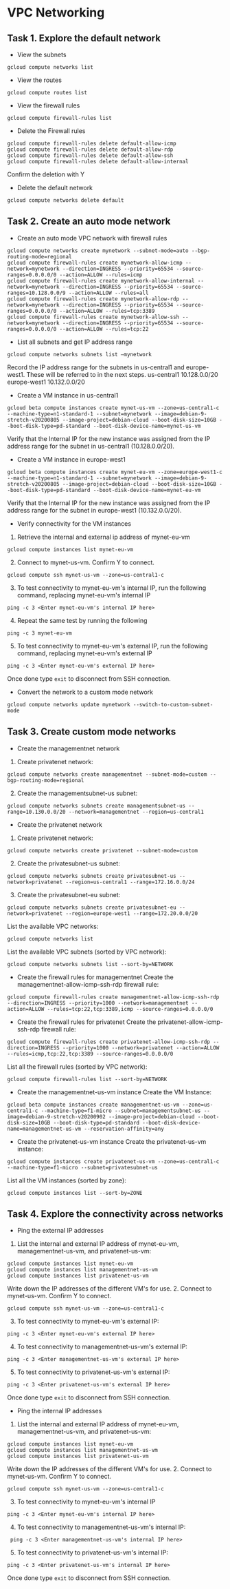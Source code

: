 # VPC Networking

## Task 1. Explore the default network

- View the subnets
```
gcloud compute networks list
```
- View the routes
```
gcloud compute routes list
```
- View the firewall rules
```
gcloud compute firewall-rules list
```
- Delete the Firewall rules
```
gcloud compute firewall-rules delete default-allow-icmp
gcloud compute firewall-rules delete default-allow-rdp
gcloud compute firewall-rules delete default-allow-ssh
gcloud compute firewall-rules delete default-allow-internal
```
Confirm the deletion with Y

- Delete the default network
```
gcloud compute networks delete default
```

## Task 2. Create an auto mode network
- Create an auto mode VPC network with firewall rules
```
gcloud compute networks create mynetwork --subnet-mode=auto --bgp-routing-mode=regional
gcloud compute firewall-rules create mynetwork-allow-icmp --network=mynetwork --direction=INGRESS --priority=65534 --source-ranges=0.0.0.0/0 --action=ALLOW --rules=icmp
gcloud compute firewall-rules create mynetwork-allow-internal --network=mynetwork --direction=INGRESS --priority=65534 --source-ranges=10.128.0.0/9 --action=ALLOW --rules=all
gcloud compute firewall-rules create mynetwork-allow-rdp --network=mynetwork --direction=INGRESS --priority=65534 --source-ranges=0.0.0.0/0 --action=ALLOW --rules=tcp:3389
gcloud compute firewall-rules create mynetwork-allow-ssh --network=mynetwork --direction=INGRESS --priority=65534 --source-ranges=0.0.0.0/0 --action=ALLOW --rules=tcp:22
```
- List all subnets and get IP address range
```
gcloud compute networks subnets list —mynetwork
```
Record the IP address range for the subnets in us-central1 and europe-west1. These will be referred to in the next steps.
us-central1   10.128.0.0/20
europe-west1  10.132.0.0/20
- Create a VM instance in us-central1
```
gcloud beta compute instances create mynet-us-vm --zone=us-central1-c --machine-type=n1-standard-1 --subnet=mynetwork --image=debian-9-stretch-v20200805 --image-project=debian-cloud --boot-disk-size=10GB --boot-disk-type=pd-standard --boot-disk-device-name=mynet-us-vm
```
Verify that the Internal IP for the new instance was assigned from the IP address range for the subnet in us-central1 (10.128.0.0/20).
- Create a VM instance in europe-west1
```
gcloud beta compute instances create mynet-eu-vm --zone=europe-west1-c --machine-type=n1-standard-1 --subnet=mynetwork --image=debian-9-stretch-v20200805 --image-project=debian-cloud --boot-disk-size=10GB --boot-disk-type=pd-standard --boot-disk-device-name=mynet-eu-vm
```
Verify that the Internal IP for the new instance was assigned from the IP address range for the subnet in europe-west1 (10.132.0.0/20).
- Verify connectivity for the VM instances
 1. Retrieve the internal and external ip address of mynet-eu-vm
 ```
 gcloud compute instances list mynet-eu-vm
 ```
  2. Connect to mynet-us-vm. Confirm Y to connect.
 ```
 gcloud compute ssh mynet-us-vm --zone=us-central1-c
 ```
 3. To test connectivity to mynet-eu-vm's internal IP, run the following command, replacing mynet-eu-vm's internal IP
 ```
 ping -c 3 <Enter mynet-eu-vm's internal IP here>
 ```
 4. Repeat the same test by running the following
 ```
 ping -c 3 mynet-eu-vm
 ```
 5. To test connectivity to mynet-eu-vm's external IP, run the following command, replacing mynet-eu-vm's external IP
 ```
 ping -c 3 <Enter mynet-eu-vm's external IP here>
 ```

Once done type `exit` to disconnect from SSH connection.

- Convert the network to a custom mode network
```
gcloud compute networks update mynetwork --switch-to-custom-subnet-mode
```
## Task 3. Create custom mode networks
- Create the managementnet network
 1. Create privatenet network:
```
gcloud compute networks create managementnet --subnet-mode=custom --bgp-routing-mode=regional
```
 2. Create the managementsubnet-us subnet:
```
gcloud compute networks subnets create managementsubnet-us --range=10.130.0.0/20 --network=managementnet --region=us-central1
```
- Create the privatenet network
 1. Create privatenet network:
```
gcloud compute networks create privatenet --subnet-mode=custom
```
 2. Create the privatesubnet-us subnet:
```
gcloud compute networks subnets create privatesubnet-us --network=privatenet --region=us-central1 --range=172.16.0.0/24
```
 3. Create the privatesubnet-eu subnet:
```
gcloud compute networks subnets create privatesubnet-eu --network=privatenet --region=europe-west1 --range=172.20.0.0/20
```

List the available VPC networks:
```
gcloud compute networks list
```
List the available VPC subnets (sorted by VPC network):
```
gcloud compute networks subnets list --sort-by=NETWORK
```
- Create the firewall rules for managementnet
Create the managementnet-allow-icmp-ssh-rdp firewall rule:
```
gcloud compute firewall-rules create managementnet-allow-icmp-ssh-rdp --direction=INGRESS --priority=1000 --network=managementnet --action=ALLOW --rules=tcp:22,tcp:3389,icmp --source-ranges=0.0.0.0/0
```
- Create the firewall rules for privatenet
Create the privatenet-allow-icmp-ssh-rdp firewall rule:
```
gcloud compute firewall-rules create privatenet-allow-icmp-ssh-rdp --direction=INGRESS --priority=1000 --network=privatenet --action=ALLOW --rules=icmp,tcp:22,tcp:3389 --source-ranges=0.0.0.0/0
```
List all the firewall rules (sorted by VPC network):
```
gcloud compute firewall-rules list --sort-by=NETWORK
```
- Create the managementnet-us-vm instance
Create the VM Instance:
```
gcloud beta compute instances create managementnet-us-vm --zone=us-central1-c --machine-type=f1-micro --subnet=managementsubnet-us --image=debian-9-stretch-v20200902 --image-project=debian-cloud --boot-disk-size=10GB --boot-disk-type=pd-standard --boot-disk-device-name=managementnet-us-vm --reservation-affinity=any
```
- Create the privatenet-us-vm instance
Create the privatenet-us-vm instance:
```
gcloud compute instances create privatenet-us-vm --zone=us-central1-c --machine-type=f1-micro --subnet=privatesubnet-us
```
List all the VM instances (sorted by zone):
```
gcloud compute instances list --sort-by=ZONE
```
## Task 4. Explore the connectivity across networks
- Ping the external IP addresses
 1. List the internal and external IP address of mynet-eu-vm, managementnet-us-vm, and privatenet-us-vm:
```
gcloud compute instances list mynet-eu-vm
gcloud compute instances list managementnet-us-vm
gcloud compute instances list privatenet-us-vm
```
Write down the IP addresses of the different VM's for use.
 2. Connect to mynet-us-vm. Confirm Y to connect.
```
gcloud compute ssh mynet-us-vm --zone=us-central1-c
```
 3. To test connectivity to mynet-eu-vm's external IP:
```
ping -c 3 <Enter mynet-eu-vm's external IP here>
```
 4. To test connectivity to managementnet-us-vm's external IP:
```
ping -c 3 <Enter managementnet-us-vm's external IP here>
```
 5. To test connectivity to privatenet-us-vm's external IP:
```
ping -c 3 <Enter privatenet-us-vm's external IP here>
```

Once done type `exit` to disconnect from SSH connection.

- Ping the internal IP addresses
 1. List the internal and external IP address of mynet-eu-vm, managementnet-us-vm, and privatenet-us-vm:
```
gcloud compute instances list mynet-eu-vm
gcloud compute instances list managementnet-us-vm
gcloud compute instances list privatenet-us-vm
```
Write down the IP addresses of the different VM's for use.
 2. Connect to mynet-us-vm. Confirm Y to connect.
```
gcloud compute ssh mynet-us-vm --zone=us-central1-c
```
 3. To test connectivity to mynet-eu-vm's internal IP
```
ping -c 3 <Enter mynet-eu-vm's internal IP here>
```
 4. To test connectivity to managementnet-us-vm's internal IP:
```
 ping -c 3 <Enter managementnet-us-vm's internal IP here>
```
 5. To test connectivity to privatenet-us-vm's internal IP:
```
ping -c 3 <Enter privatenet-us-vm's internal IP here>
```

Once done type `exit` to disconnect from SSH connection.








